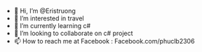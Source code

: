 - 👋 Hi, I’m @Eristruong
- 👀 I’m interested in travel
- 🌱 I’m currently learning c#
- 💞️ I’m looking to collaborate on c# project
- 📫 How to reach me at Facebook : Facebook.com/phuclb2306

<!---
Eristruong/Eristruong is a ✨ special ✨ repository because its `README.md` (this file) appears on your GitHub profile.
You can click the Preview link to take a look at your changes.
--->
